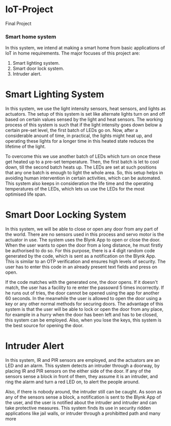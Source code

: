 # IoT-Project
Final Project
### Smart home system

In this system, we intend at making a smart home from basic applications of IoT in home requirements. The major focuses of this project are:

1. Smart lighting system.
2. Smart door lock system.
3. Intruder alert.

# Smart Lighting System

In this system, we use the light intensity sensors, heat sensors, and lights as actuators. The setup of this system is set like alternate lights turn on and off based on certain values sensed by the light and heat sensors. The working process of this system is such that if the light intensity goes down below a certain pre-set level, the first batch of LEDs go on. Now, after a considerable anount of time, in practical, the lights might heat up, and operating these lights for a longer time in this heated state reduces the lifetime of the light. 

To overcome this we use another batch of LEDs which turn on once these get heated up to a pre-set temperature. Then, the first batch is let to cool down, till the second batch heats up. The LEDs are set at such positions that any one batch is enough to light the whole area. So, this setup helps in avoiding human intervention in certain activities, which can be automated. This system also keeps in consideration the life time and the operating temperatures of the LEDs, which lets us use the LEDs for the most optimised life span.

# Smart Door Locking System

In this system, we will be able to close or open any door from any part of the world. There are no sensors used in this process and servo motor is the actuator in use. The system uses the Blynk App to open or close the door. When the user wants to open the door from a long distance, he must firstly be authorised to do so. For this purpose, there is a 4 digit random code generated by the code, which is sent as a notification on the Blynk App. This is similar to an OTP verification and ensures high levels of security. 
The user has to enter this code in an already present text fields and press on open. 

If the code matches with the generated one, the door opens. If it doesn't match, the user has a facility to re enter the passowrd 5 times incorrectly. If he runs out of tries, the door cannot be opened using the app for another 60 seconds. In the meanwhile the user is allowed to open the door using a key or any other normal methods for securing doors. 
The advantage of this system is that the user will be able to lock or open the door from any place, for example in a hurry when the door has been left and has to be closed, this system can be employed. Also, when you lose the keys, this system is the best source for opening the door.

# Intruder Alert

In this system, IR and PIR sensors are employed, and the actuators are an LED and an alarm. This system detects an intruder through a doorway, by placing IR and PIR sensors on the either side of the door. If any of the sensors sense a block in front of them, they assume it is an intruder, and ring the alarm and turn a red LED on, to alert the people around. 

Also, if there is nobody around, the intruder still can be caught. As soon as any of the sensors sense a block, a notification is sent to the Blynk App of the user, and the user is notified about the intruder and intruder and can take protective measures. This system finds its use in security ridden applications like jail walls, or intruder through a prohibitted path and many more
